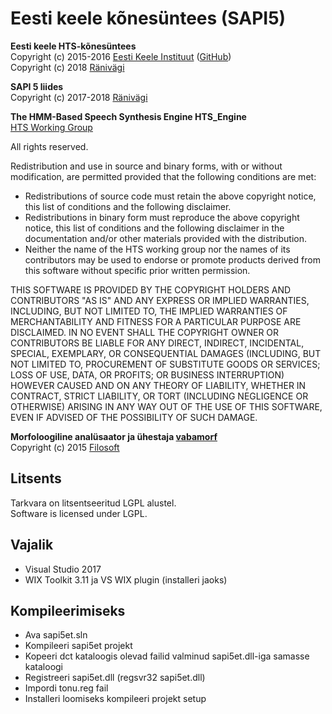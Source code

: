 # Eesti keele kõnesüntees (SAPI5)

**Eesti keele HTS-kõnesüntees**  
  Copyright (c) 2015-2016 [Eesti Keele Instituut](https://www.eki.ee/) ([GitHub](https://github.com/ikiissel/synthts_et))  
  Copyright (c) 2018 [Ränivägi](https://www.ränivägi.ee/)  

**SAPI 5 liides**  
  Copyright (c) 2017-2018 [Ränivägi](https://www.ränivägi.ee/)  
	
**The HMM-Based Speech Synthesis Engine HTS_Engine**  
  [HTS Working Group](http://hts-engine.sourceforge.net/)  

All rights reserved.

Redistribution and use in source and binary forms, with or
without modification, are permitted provided that the following
conditions are met:
- Redistributions of source code must retain the above copyright
notice, this list of conditions and the following disclaimer.
- Redistributions in binary form must reproduce the above
copyright notice, this list of conditions and the following
disclaimer in the documentation and/or other materials provided
with the distribution.
- Neither the name of the HTS working group nor the names of its
contributors may be used to endorse or promote products derived
from this software without specific prior written permission.

THIS SOFTWARE IS PROVIDED BY THE COPYRIGHT HOLDERS AND
CONTRIBUTORS "AS IS" AND ANY EXPRESS OR IMPLIED WARRANTIES,
INCLUDING, BUT NOT LIMITED TO, THE IMPLIED WARRANTIES OF
MERCHANTABILITY AND FITNESS FOR A PARTICULAR PURPOSE ARE
DISCLAIMED. IN NO EVENT SHALL THE COPYRIGHT OWNER OR CONTRIBUTORS
BE LIABLE FOR ANY DIRECT, INDIRECT, INCIDENTAL, SPECIAL,
EXEMPLARY, OR CONSEQUENTIAL DAMAGES (INCLUDING, BUT NOT LIMITED
TO, PROCUREMENT OF SUBSTITUTE GOODS OR SERVICES; LOSS OF USE,
DATA, OR PROFITS; OR BUSINESS INTERRUPTION) HOWEVER CAUSED AND ON
ANY THEORY OF LIABILITY, WHETHER IN CONTRACT, STRICT LIABILITY,
OR TORT (INCLUDING NEGLIGENCE OR OTHERWISE) ARISING IN ANY WAY
OUT OF THE USE OF THIS SOFTWARE, EVEN IF ADVISED OF THE
POSSIBILITY OF SUCH DAMAGE.

**Morfoloogiline analüsaator ja ühestaja [vabamorf](https://github.com/Filosoft/vabamorf)**  
  Copyright (c) 2015 [Filosoft](http://www.filosoft.ee/)

## Litsents
Tarkvara on litsentseeritud LGPL alustel.  
Software is licensed under LGPL.

## Vajalik
- Visual Studio 2017
- WIX Toolkit 3.11 ja VS WIX plugin (installeri jaoks)

## Kompileerimiseks
- Ava sapi5et.sln
- Kompileeri sapi5et projekt
- Kopeeri dct kataloogis olevad failid valminud sapi5et.dll-iga samasse kataloogi
- Registreeri sapi5et.dll (regsvr32 sapi5et.dll)
- Impordi tonu.reg fail
- Installeri loomiseks kompileeri projekt setup
